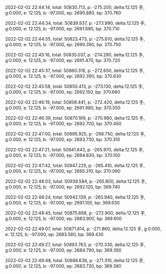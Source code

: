 2022-02-02 22:44:14, total: 50830.713, p: -275.200, delta:12.125 手, g:0.000, e: 12.125, b: -97.000, ep: 2690.880, bp: 370.760

2022-02-02 22:44:34, total: 50839.937, p: -273.990, delta:12.125 手, g:0.000, e: 12.125, b: -97.000, ep: 2691.690, bp: 370.710

2022-02-02 22:44:55, total: 50823.473, p: -275.610, delta:12.125 手, g:0.000, e: 12.125, b: -97.000, ep: 2690.390, bp: 370.750

2022-02-02 22:45:16, total: 50835.037, p: -274.290, delta:12.125 手, g:0.000, e: 12.125, b: -97.000, ep: 2691.470, bp: 370.720

2022-02-02 22:45:37, total: 50860.316, p: -272.650, delta:12.125 手, g:0.000, e: 12.125, b: -97.000, ep: 2692.390, bp: 370.630

2022-02-02 22:45:58, total: 50850.413, p: -273.130, delta:12.125 手, g:0.000, e: 12.125, b: -97.000, ep: 2692.150, bp: 370.660

2022-02-02 22:46:19, total: 50858.441, p: -272.420, delta:12.125 手, g:0.000, e: 12.125, b: -97.000, ep: 2691.980, bp: 370.550

2022-02-02 22:46:39, total: 50870.169, p: -270.980, delta:12.125 手, g:0.000, e: 12.125, b: -97.000, ep: 2692.700, bp: 370.460

2022-02-02 22:47:00, total: 50895.925, p: -268.750, delta:12.125 手, g:0.000, e: 12.125, b: -97.000, ep: 2693.730, bp: 370.310

2022-02-02 22:47:21, total: 50941.643, p: -265.970, delta:12.125 手, g:0.000, e: 12.125, b: -97.000, ep: 2694.830, bp: 370.100

2022-02-02 22:47:42, total: 50947.225, p: -265.410, delta:12.125 手, g:0.000, e: 12.125, b: -97.000, ep: 2695.310, bp: 370.090

2022-02-02 22:48:03, total: 50939.584, p: -265.800, delta:12.125 手, g:0.000, e: 12.125, b: -97.000, ep: 2692.120, bp: 369.740

2022-02-02 22:48:24, total: 50942.139, p: -265.940, delta:12.125 手, g:0.000, e: 12.125, b: -97.000, ep: 2691.100, bp: 369.630

2022-02-02 22:48:45, total: 50875.668, p: -272.900, delta:12.125 手, g:0.000, e: 12.125, b: -97.000, ep: 2683.900, bp: 369.600

2022-02-02 22:49:07, total: 50871.614, p: -271.860, delta:12.125 手, g:0.000, e: 12.125, b: -97.000, ep: 2683.580, bp: 369.430

2022-02-02 22:49:27, total: 50893.763, p: -270.330, delta:12.125 手, g:0.000, e: 12.125, b: -97.000, ep: 2684.790, bp: 369.390

2022-02-02 22:49:48, total: 50886.638, p: -271.310, delta:12.125 手, g:0.000, e: 12.125, b: -97.000, ep: 2683.730, bp: 369.380